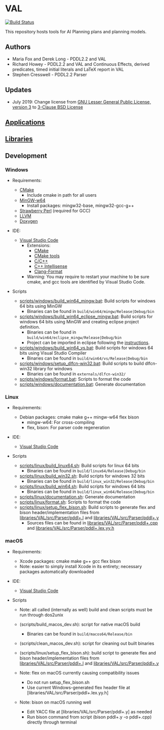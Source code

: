 # VAL

[![Build Status](https://dev.azure.com/schlumberger/ai-planning-validation/_apis/build/status/ai-planning-tool-val-CI?branchName=master)](https://dev.azure.com/schlumberger/ai-planning-validation/_build/latest?definitionId=2&branchName=master)

This repository hosts tools for AI Planning plans and planning models.

## Authors

* Maria Fox and Derek Long - PDDL2.2 and VAL
* Richard Howey - PDDL2.2 and VAL and Continuous Effects, derived predicates, timed initial literals and LaTeX report in VAL
* Stephen Cresswell - PDDL2.2 Parser

## Updates

* July 2019: Change license from [GNU Lesser General Public License, version 3](https://opensource.org/licenses/LGPL-3.0) to [3-Clause BSD License](https://opensource.org/licenses/BSD-3-Clause)

## [Applications](applications/README.md)

## [Libraries](libraries/README.md)

## Development

### Windows

* Requirements:
  * [CMake](https://cmake.org/)
    * Include cmake in path for all users
  * [MinGW-w64](https://sourceforge.net/projects/mingw)
    * Install packages: mingw32-base, mingw32-gcc-g++
  * [Strawberry Perl](http://strawberryperl.com/) (required for GCC)
  * [LLVM](http://releases.llvm.org)
  * [Doxygen](http://www.doxygen.nl/download.html)

* IDE:
  * [Visual Studio Code](https://code.visualstudio.com/)
    * Extensions:
      * [CMake](https://marketplace.visualstudio.com/items?itemName=twxs.cmake)
      * [CMake tools](https://marketplace.visualstudio.com/items?itemName=vector-of-bool.cmake-tools)
      * [C/C++](https://marketplace.visualstudio.com/items?itemName=ms-vscode.cpptools)
      * [C++ Intellisense](https://marketplace.visualstudio.com/items?itemName=austin.code-gnu-global)
      * [Clang-Format](https://marketplace.visualstudio.com/items?itemName=xaver.clang-format)
    * Warning: You may require to restart your machine to be sure cmake, and gcc tools are identified by Visual Studio Code.

* Scripts
  * [scripts/windows/build_win64_mingw.bat](scripts/windows/build_win64_mingw.bat): Build scripts for windows 64 bits using MinGW
    * Binaries can be found in `build/win64/mingw/Release|Debug/bin`
  * [scripts/windows/build_win64_eclipse_mingw.bat](scripts/windows/build_win64_eclipse_mingw.bat): Build scripts for windows 64 bits using MinGW and creating eclipse project definition.
    * Binaries can be found in `build/win64/eclipse_mingw/Release|Debug/bin`
    * Project can be imported in eclipse following the [instructions](https://www.mantidproject.org/Setting_up_Eclipse_projects_with_CMake).
  * [scripts/windows/build_win64_vs.bat](scripts/windows/build_win64_vs.bat): Build scripts for windows 64 bits using Visual Studio Compiler
    * Binaries can be found in `build/win64/vs/Release|Debug/bin`
  * [scripts/windows/setup_dlfcn-win32.bat](scripts/windows/setup_dlfcn-win32.bat): Build scripts to build dlfcn-win32 library for windows
    * Binaries can be found in `externals/dlfcn-win32/`
  * [scripts/windows/format.bat](scripts/windows/format.bat): Scripts to format the code
  * [scripts/windows/documentation.bat](scripts/windows/documentation.bat): Generate documentation

### Linux

* Requirements:
  * Debian packages: cmake make g++ mingw-w64 flex bison
    * mingw-w64: For cross-compiling
    * flex, bison: For parser code regeneration

* IDE:
  * [Visual Studio Code](https://code.visualstudio.com/)

* Scripts
  * [scripts/linux/build_linux64.sh](scripts/linux/build_linux64.sh): Build scripts for linux 64 bits
    * Binaries can be found in `build/linux64/Release|Debug/bin`
  * [scripts/linux/build_win32.sh](scripts/linux/build_win32.sh): Build scripts for windows 32 bits
    * Binaries can be found in `build/linux_win32/Release|Debug/bin`
  * [scripts/linux/build_win64.sh](scripts/linux/build_win64.sh): Build scripts for windows 64 bits
    * Binaries can be found in `build/linux_win64/Release|Debug/bin`
  * [scripts/linux/documentation.sh](scripts/linux/documentation.sh): Generate documentation
  * [scripts/linux/format.sh](scripts/linux/format.sh): Scripts to format the code
  * [scripts/linux/setup_flex_bison.sh](scripts/linux/setup_flex_bison.sh): Build scripts to generate flex and bison header/implementation files from [libraries/VAL/src/Parser/pddl+.l](libraries/VAL/src/Parser/pddl+.l) and [libraries/VAL/src/Parser/pddl+.y](libraries/VAL/src/Parser/pddl+.y)
    * Sources files can be found in [libraries/VAL/src/Parser/pddl+.cpp](libraries/VAL/src/Parser/pddl+.cpp) and [libraries/VAL/src/Parser/pddl+.lex.yy.h](libraries/VAL/src/Parser/pddl+.lex.yy.h)

### macOS

* Requirements:
  * Xcode packages: cmake make g++ gcc flex bison
  * Note: easier to simply install Xcode in its entirety; necessary packages automatically downloaded

* IDE:
  * [Visual Studio Code](https://code.visualstudio.com/)

* Scripts
  * Note: all called (internally as well) build and clean scripts must be run through dos2unix
  * (scripts/build_macos_dev.sh): script for native macOS build
    * Binaries can be found in `build/macos64/Release/bin`
  * (scripts/clean_macos_dev.sh): script for cleaning out built binaries

  * (scripts/linux/setup_flex_bison.sh): build script to generate flex and bison header/implementation files from [libraries/VAL/src/Parser/pddl+.l](libraries/VAL/src/Parser/pddl+.l) and [libraries/VAL/src/Parser/pddl+.y](libraries/VAL/src/Parser/pddl+.y)
  * Note: flex on macOS currently causing compatibility issues
    * Do not run setup_flex_bison.sh
    * Use current Windows-generated flex header file at [libraries/VAL/src/Parser/pddl+.lex.yy.h]
  * Note: bison on macOS running well
    * Edit YACC file at [libraries/VAL/src/Parser/pddl+.y] as needed
    * Run bison command from script (bison pddl+.y -o pddl+.cpp) directly through terminal
